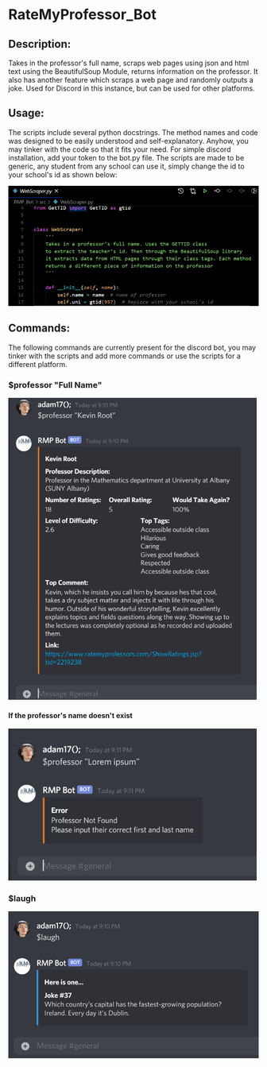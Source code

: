 # RateMyProfessor_Bot

## Description:
Takes in the professor's full name, scraps web pages using json and html text using the BeautifulSoup Module, returns information on the professor. It also has another feature which scraps a web page and randomly outputs a joke. Used for Discord in this instance, but can be used for other platforms. 

## Usage:
The scripts include several python docstrings. The method names and code was designed to be easily understood and self-explanatory. Anyhow, you may tinker with the code so that it fits your need. For simple discord installation, add your token to the bot.py file. The scripts are made to be generic, any student from any school can use it, simply change the id to your school's id as shown below:

<img src="RMP_README/Replace_git.png" width=600>


## Commands:
The following commands are currently present for the discord bot, you may tinker with the scripts and add more commands or use the scripts for a different platform.

### $professor "Full Name"
<img src="RMP_README/Professor.png" width=500>

#### If the professor's name doesn't exist
<img src="RMP_README/Error.png" width=500>

### $laugh
<img src="RMP_README/Joke.png" width=550>
